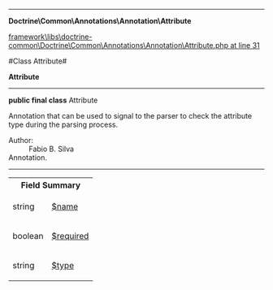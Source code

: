 

- - -

**Doctrine\Common\Annotations\Annotation\Attribute**


<a href="https://github.com/JeyDotC/Hirudo/blob/master/framework/libs/doctrine-common/Doctrine/Common/Annotations/Annotation/Attribute.php#L31" target='_blank'>framework\libs\doctrine-common\Doctrine\Common\Annotations\Annotation\Attribute.php at line 31</a>

#Class Attribute#

**Attribute**




- - -

<p><strong>public final  class</strong> <span>Attribute</span></p>

<div class="comment" id="overview_description"><p>Annotation that can be used to signal to the parser
to check the attribute type during the parsing process.</p></div>

<dl>
<dt>Author:</dt>
<dd>Fabio B. Silva <fabio.bat.silva@gmail.com></dd>
<dt>Annotation.</dt>
</dl>


- - -



<table id="summary_field">
<tr><th colspan="2">Field Summary</th></tr>
<tr>
<td><span class='k'></span> <span class='nx'>string</span></td>
<td class="description"><p class="name" ><a href="#name"> $name</a>
                                </p><p class="description"></p></td>
</tr>
<tr>
<td><span class='k'></span> <span class='nx'>boolean</span></td>
<td class="description"><p class="name" ><a href="#required"> $required</a>
                                </p><p class="description"></p></td>
</tr>
<tr>
<td><span class='k'></span> <span class='nx'>string</span></td>
<td class="description"><p class="name" ><a href="#type"> $type</a>
                                </p><p class="description"></p></td>
</tr>
</table>

